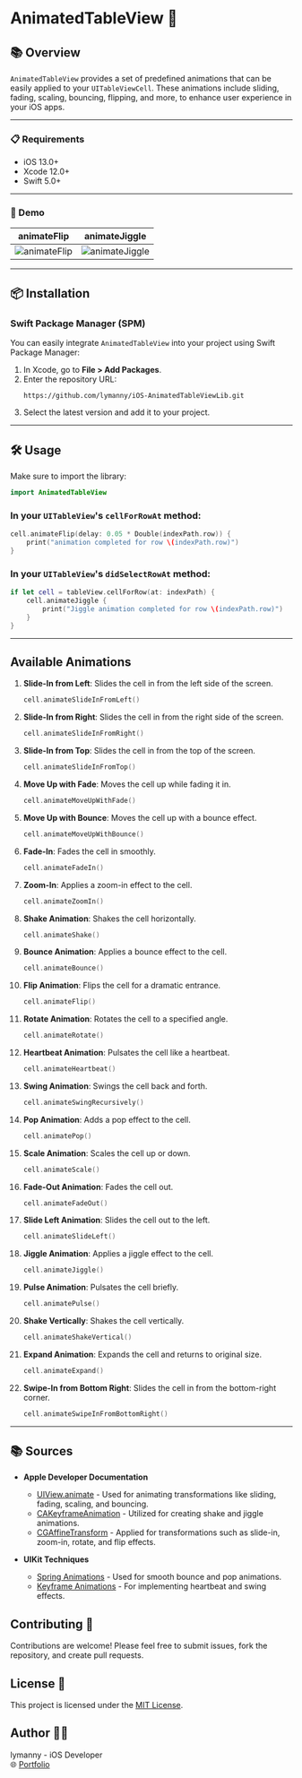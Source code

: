
# AnimatedTableView 🚀

## 📚 Overview

`AnimatedTableView` provides a set of predefined animations that can be easily applied to your `UITableViewCell`. These animations include sliding, fading, scaling, bouncing, flipping, and more, to enhance user experience in your iOS apps.

---

### 📋 Requirements

- iOS 13.0+
- Xcode 12.0+
- Swift 5.0+

---

### 🎥 Demo

| animateFlip | animateJiggle |
|-------------|---------------|
| ![animateFlip](https://github.com/user-attachments/assets/262756c1-3485-4e09-ace4-f8599512e282) | ![animateJiggle](https://github.com/user-attachments/assets/2bc66023-e9ea-40e9-b534-334caa27c3c1) |

---

## 📦 Installation

### Swift Package Manager (SPM)

You can easily integrate `AnimatedTableView` into your project using Swift Package Manager:

1. In Xcode, go to **File > Add Packages**.
2. Enter the repository URL:
   ```
   https://github.com/lymanny/iOS-AnimatedTableViewLib.git
   ```
3. Select the latest version and add it to your project.

---

## 🛠️ Usage

Make sure to import the library:
```swift
import AnimatedTableView
```

### In your `UITableView`'s `cellForRowAt` method:
```swift
cell.animateFlip(delay: 0.05 * Double(indexPath.row)) {
    print("animation completed for row \(indexPath.row)")
}
```

### In your `UITableView`'s `didSelectRowAt` method:
```swift
if let cell = tableView.cellForRow(at: indexPath) {
    cell.animateJiggle {
        print("Jiggle animation completed for row \(indexPath.row)")
    }
}
```

---

## Available Animations

1. **Slide-In from Left**: Slides the cell in from the left side of the screen.
   ```swift
   cell.animateSlideInFromLeft()
   ```
2. **Slide-In from Right**: Slides the cell in from the right side of the screen.
   ```swift
   cell.animateSlideInFromRight()
   ```
3. **Slide-In from Top**: Slides the cell in from the top of the screen.
   ```swift
   cell.animateSlideInFromTop()
   ```
4. **Move Up with Fade**: Moves the cell up while fading it in.
   ```swift
   cell.animateMoveUpWithFade()
   ```
5. **Move Up with Bounce**: Moves the cell up with a bounce effect.
   ```swift
   cell.animateMoveUpWithBounce()
   ```
6. **Fade-In**: Fades the cell in smoothly.
   ```swift
   cell.animateFadeIn()
   ```
7. **Zoom-In**: Applies a zoom-in effect to the cell.
   ```swift
   cell.animateZoomIn()
   ```
8. **Shake Animation**: Shakes the cell horizontally.
   ```swift
   cell.animateShake()
   ```
9. **Bounce Animation**: Applies a bounce effect to the cell.
   ```swift
   cell.animateBounce()
   ```
10. **Flip Animation**: Flips the cell for a dramatic entrance.
    ```swift
    cell.animateFlip()
    ```
11. **Rotate Animation**: Rotates the cell to a specified angle.
    ```swift
    cell.animateRotate()
    ```
12. **Heartbeat Animation**: Pulsates the cell like a heartbeat.
    ```swift
    cell.animateHeartbeat()
    ```
13. **Swing Animation**: Swings the cell back and forth.
    ```swift
    cell.animateSwingRecursively()
    ```
14. **Pop Animation**: Adds a pop effect to the cell.
    ```swift
    cell.animatePop()
    ```
15. **Scale Animation**: Scales the cell up or down.
    ```swift
    cell.animateScale()
    ```
16. **Fade-Out Animation**: Fades the cell out.
    ```swift
    cell.animateFadeOut()
    ```
17. **Slide Left Animation**: Slides the cell out to the left.
    ```swift
    cell.animateSlideLeft()
    ```
18. **Jiggle Animation**: Applies a jiggle effect to the cell.
    ```swift
    cell.animateJiggle()
    ```
19. **Pulse Animation**: Pulsates the cell briefly.
    ```swift
    cell.animatePulse()
    ```
20. **Shake Vertically**: Shakes the cell vertically.
    ```swift
    cell.animateShakeVertical()
    ```
21. **Expand Animation**: Expands the cell and returns to original size.
    ```swift
    cell.animateExpand()
    ```
22. **Swipe-In from Bottom Right**: Slides the cell in from the bottom-right corner.
    ```swift
    cell.animateSwipeInFromBottomRight()
    ```

---

## 📚 Sources

- **Apple Developer Documentation**
  - [UIView.animate](https://developer.apple.com/documentation/uikit/uiview/1622592-animatewithduration) - Used for animating transformations like sliding, fading, scaling, and bouncing.
  - [CAKeyframeAnimation](https://developer.apple.com/documentation/quartzcore/cakeyframeanimation) - Utilized for creating shake and jiggle animations.
  - [CGAffineTransform](https://developer.apple.com/documentation/coregraphics/cgaffinetransform) - Applied for transformations such as slide-in, zoom-in, rotate, and flip effects.

- **UIKit Techniques**
  - [Spring Animations](https://developer.apple.com/documentation/uikit/uiview/1622592-animatewithduration) - Used for smooth bounce and pop animations.
  - [Keyframe Animations](https://developer.apple.com/documentation/uikit/uiview/1622591-animatekeyframes) - For implementing heartbeat and swing effects.

## Contributing 🤝
Contributions are welcome! Please feel free to submit issues, fork the repository, and create pull requests.

## License 📄
This project is licensed under the [MIT License](LICENSE).

## Author 👩‍💻
lymanny - iOS Developer  
🌐 [Portfolio](https://lymanny.onrender.com)

